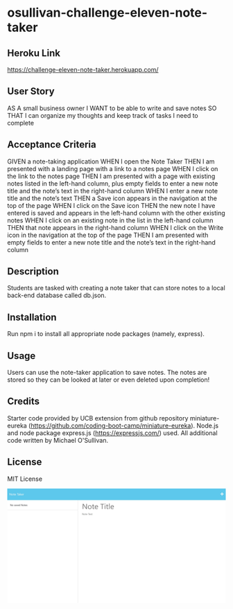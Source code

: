 # osullivan-challenge-eleven-note-taker

## Heroku Link
https://challenge-eleven-note-taker.herokuapp.com/

## User Story
AS A small business owner
I WANT to be able to write and save notes
SO THAT I can organize my thoughts and keep track of tasks I need to complete

## Acceptance Criteria
GIVEN a note-taking application
WHEN I open the Note Taker
THEN I am presented with a landing page with a link to a notes page
WHEN I click on the link to the notes page
THEN I am presented with a page with existing notes listed in the left-hand column, plus empty fields to enter a new note title and the note’s text in the right-hand column
WHEN I enter a new note title and the note’s text
THEN a Save icon appears in the navigation at the top of the page
WHEN I click on the Save icon
THEN the new note I have entered is saved and appears in the left-hand column with the other existing notes
WHEN I click on an existing note in the list in the left-hand column
THEN that note appears in the right-hand column
WHEN I click on the Write icon in the navigation at the top of the page
THEN I am presented with empty fields to enter a new note title and the note’s text in the right-hand column

## Description

Students are tasked with creating a note taker that can store notes to a local back-end database called db.json.

## Installation

Run npm i to install all appropriate node packages (namely, express).

## Usage

Users can use the note-taker application to save notes. The notes are stored so they can be looked at later or even deleted upon completion!

## Credits

Starter code provided by UCB extension from github repository miniature-eureka (https://github.com/coding-boot-camp/miniature-eureka). Node.js and node package express.js (https://expressjs.com/) used. All additional code written by Michael O'Sullivan.


## License

MIT License

![Model](https://github.com/michaelhallosullivan/osullivan-challenge-eleven-note-taker/blob/main/public/assets/images/note-taker.jpg)